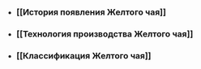 - ### [[История появления Желтого чая]]
- ### [[Технология производства Желтого чая]]
- ### [[Классификация Желтого чая]]